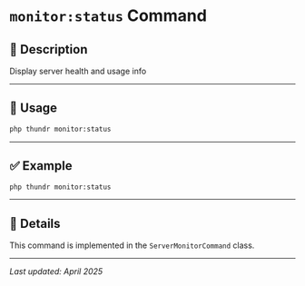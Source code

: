 # `monitor:status` Command

## 📝 Description

Display server health and usage info

---

## 🚀 Usage

```bash
php thundr monitor:status
```





---

## ✅ Example

```bash
php thundr monitor:status
```

---

## 🧠 Details

This command is implemented in the `ServerMonitorCommand` class.

---

_Last updated: April 2025_
